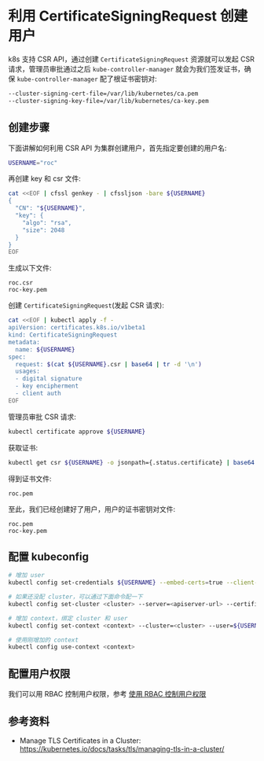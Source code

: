 # 利用 CertificateSigningRequest 创建用户

k8s 支持 CSR API，通过创建 `CertificateSigningRequest` 资源就可以发起 CSR 请求，管理员审批通过之后 `kube-controller-manager` 就会为我们签发证书，确保 `kube-controller-manager` 配了根证书密钥对:

``` bash
--cluster-signing-cert-file=/var/lib/kubernetes/ca.pem
--cluster-signing-key-file=/var/lib/kubernetes/ca-key.pem
```

## 创建步骤

下面讲解如何利用 CSR API 为集群创建用户，首先指定要创建的用户名:

``` bash
USERNAME="roc"
```

再创建 key 和 csr 文件:

``` bash
cat <<EOF | cfssl genkey - | cfssljson -bare ${USERNAME}
{
  "CN": "${USERNAME}",
  "key": {
    "algo": "rsa",
    "size": 2048
  }
}
EOF
```

生成以下文件:

```
roc.csr
roc-key.pem
```

创建 `CertificateSigningRequest`(发起 CSR 请求):

``` bash
cat <<EOF | kubectl apply -f -
apiVersion: certificates.k8s.io/v1beta1
kind: CertificateSigningRequest
metadata:
  name: ${USERNAME}
spec:
  request: $(cat ${USERNAME}.csr | base64 | tr -d '\n')
  usages:
  - digital signature
  - key encipherment
  - client auth
EOF
```

管理员审批 CSR 请求:

``` bash
kubectl certificate approve ${USERNAME}
```

获取证书:

``` bash
kubectl get csr ${USERNAME} -o jsonpath={.status.certificate} | base64 --decode > ${USERNAME}.pem
```

得到证书文件:

```
roc.pem
```

至此，我们已经创建好了用户，用户的证书密钥对文件:

```
roc.pem
roc-key.pem
```

## 配置 kubeconfig

``` bash
# 增加 user
kubectl config set-credentials ${USERNAME} --embed-certs=true --client-certificate=${USERNAME}.pem --client-key=${USERNAME}-key.pem

# 如果还没配 cluster，可以通过下面命令配一下
kubectl config set-cluster <cluster> --server=<apiserver-url> --certificate-authority=<ca-cert-file>

# 增加 context，绑定 cluster 和 user
kubectl config set-context <context> --cluster=<cluster> --user=${USERNAME}

# 使用刚增加的 context
kubectl config use-context <context>
```

## 配置用户权限

我们可以用 RBAC 控制用户权限，参考 [使用 RBAC 控制用户权限](user.md#rbac)

## 参考资料

* Manage TLS Certificates in a Cluster: https://kubernetes.io/docs/tasks/tls/managing-tls-in-a-cluster/
